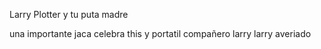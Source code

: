 Larry Plotter y tu puta madre

una importante jaca celebra this y portatil compañero
larry larry averiado 
